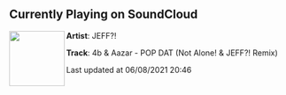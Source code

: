## Currently Playing on SoundCloud

[<img align="left" width="100" src="https://i1.sndcdn.com/artworks-000248465953-38jxqv-t500x500.jpg">](https://soundcloud.com/jeffofficial/4b-aazar-pop-dat-not-alone-jeff-remix)

**Artist**: JEFF?! 

**Track**: 4b & Aazar - POP DAT (Not Alone! & JEFF?! Remix)

Last updated at 06/08/2021 20:46

